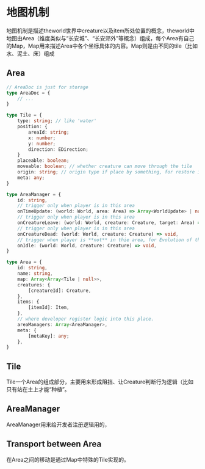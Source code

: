 # 地图机制
地图机制是描述theworld世界中creature以及item所处位置的概念，theworld中地图由Area（维度类似与“长安城”、“长安郊外”等概念）组成，每个Area有自己的Map，Map用来描述Area中各个坐标具体的内容。Map则是由不同的tile（比如水、泥土、床）组成

## Area

```Typescript
// AreaDoc is just for storage
type AreaDoc = {
    // ...
}

type Tile = {
    type: string; // like 'water'
    position: {
        areaId: string;
        x: number;
        y: number;
        direction: EDirection;
    }
    placeable: boolean;
    moveable: boolean; // whether creature can move through the tile
    origin: string; // origin type if place by something, for restore if the thing remove.
    meta: any;
}

type AreaManager = {
    id: string,
    // trigger only when player is in this area
    onTimeUpdate: (world: World, area: Area) => Array<WorldUpdate> | null,
    // trigger only when player is in this area
    onCreatureLeave: (world: World, creature: Creature, target: Area) => void,
    // trigger only when player is in this area
    onCreatureDead: (world: World, creature: Creature) => void,
    // trigger when player is **not** in thie area, for Evolution of the area
    onIdle: (world: World, creature: Creature) => void,
}

type Area = {
    id: string,
    name: string,
    map: Array<Array<Tile | null>>,
    creatures: {
        [creatureId]: Creature,
    },
    items: {
        [itemId]: Item,
    },
    // where developer register logic into this place.
    areaManagers: Array<AreaManager>,
    meta: {
        [metaKey]: any;
    },
}

```

## Tile
Tile一个Area的组成部分，主要用来形成阻挡、让Creature判断行为逻辑（比如只有站在土上才能“种植”。

## AreaManager
AreaManager用来给开发者注册逻辑用的，

## Transport between Area
在Area之间的移动是通过Map中特殊的Tile实现的。
